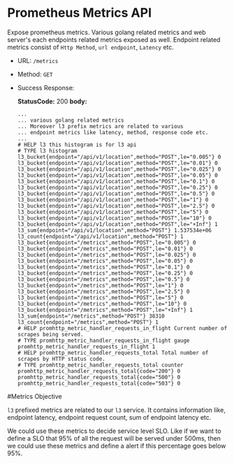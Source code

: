 # Prometheus Metrics API

Expose prometheus metrics. Various golang related metrics and web server's each endpoints related metrics exposed as well.
Endpoint related metrics consist of `Http Method`, `url endpoint`, `Latency` etc. 

- URL: `/metrics`
- Method: `GET`
- Success Response:

    **StatusCode:** 200
    **body:**
    
    ```text
    ...
    ... various golang related metrics
    ... Moreover l3 prefix metrics are related to various 
    ... endpoint metrics like latency, method, response code etc.
    ...
    # HELP l3 this histogram is for l3 api
    # TYPE l3 histogram
    l3_bucket{endpoint="/api/v1/location",method="POST",le="0.005"} 0
    l3_bucket{endpoint="/api/v1/location",method="POST",le="0.01"} 0
    l3_bucket{endpoint="/api/v1/location",method="POST",le="0.025"} 0
    l3_bucket{endpoint="/api/v1/location",method="POST",le="0.05"} 0
    l3_bucket{endpoint="/api/v1/location",method="POST",le="0.1"} 0
    l3_bucket{endpoint="/api/v1/location",method="POST",le="0.25"} 0
    l3_bucket{endpoint="/api/v1/location",method="POST",le="0.5"} 0
    l3_bucket{endpoint="/api/v1/location",method="POST",le="1"} 0
    l3_bucket{endpoint="/api/v1/location",method="POST",le="2.5"} 0
    l3_bucket{endpoint="/api/v1/location",method="POST",le="5"} 0
    l3_bucket{endpoint="/api/v1/location",method="POST",le="10"} 0
    l3_bucket{endpoint="/api/v1/location",method="POST",le="+Inf"} 1
    l3_sum{endpoint="/api/v1/location",method="POST"} 1.537534e+06
    l3_count{endpoint="/api/v1/location",method="POST"} 1
    l3_bucket{endpoint="/metrics",method="POST",le="0.005"} 0
    l3_bucket{endpoint="/metrics",method="POST",le="0.01"} 0
    l3_bucket{endpoint="/metrics",method="POST",le="0.025"} 0
    l3_bucket{endpoint="/metrics",method="POST",le="0.05"} 0
    l3_bucket{endpoint="/metrics",method="POST",le="0.1"} 0
    l3_bucket{endpoint="/metrics",method="POST",le="0.25"} 0
    l3_bucket{endpoint="/metrics",method="POST",le="0.5"} 0
    l3_bucket{endpoint="/metrics",method="POST",le="1"} 0
    l3_bucket{endpoint="/metrics",method="POST",le="2.5"} 0
    l3_bucket{endpoint="/metrics",method="POST",le="5"} 0
    l3_bucket{endpoint="/metrics",method="POST",le="10"} 0
    l3_bucket{endpoint="/metrics",method="POST",le="+Inf"} 1
    l3_sum{endpoint="/metrics",method="POST"} 38310
    l3_count{endpoint="/metrics",method="POST"} 1
    # HELP promhttp_metric_handler_requests_in_flight Current number of scrapes being served.
    # TYPE promhttp_metric_handler_requests_in_flight gauge
    promhttp_metric_handler_requests_in_flight 1
    # HELP promhttp_metric_handler_requests_total Total number of scrapes by HTTP status code.
    # TYPE promhttp_metric_handler_requests_total counter
    promhttp_metric_handler_requests_total{code="200"} 0
    promhttp_metric_handler_requests_total{code="500"} 0
    promhttp_metric_handler_requests_total{code="503"} 0
    ```
    

#Metrics Objective

`l3` prefixed metrics are related to our `l3` service. It contains information like, endpoint latency, endpoint request count, sum of endpoint latency etc. 

We could use these metrics to decide service level SLO. 
Like if we want to define a SLO that 95% of all the request will be served under 500ms, 
then we could use these metrics 
and define a alert if this percentage goes below 95%.

